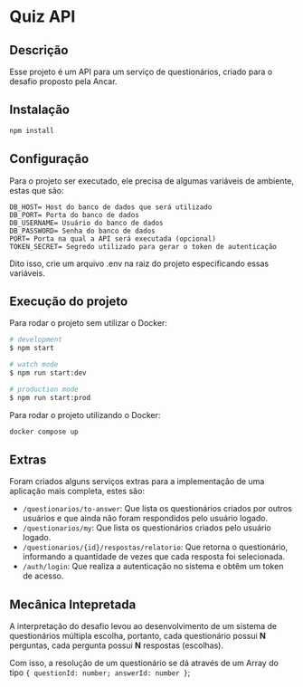 # Quiz API

## Descrição

Esse projeto é um API para um serviço de questionários, criado para o desafio proposto pela Ancar.

## Instalação

```bash
npm install
```

## Configuração

Para o projeto ser executado, ele precisa de algumas variáveis de ambiente, estas que são:

```.env
DB_HOST= Host do banco de dados que será utilizado
DB_PORT= Porta do banco de dados
DB_USERNAME= Usuário do banco de dados
DB_PASSWORD= Senha do banco de dados
PORT= Porta na qual a API será executada (opcional)
TOKEN_SECRET= Segredo utilizado para gerar o token de autenticação
```

Dito isso, crie um arquivo .env na raiz do projeto especificando essas variáveis.

## Execução do projeto

Para rodar o projeto sem utilizar o Docker:

```bash
# development
$ npm start

# watch mode
$ npm run start:dev

# production mode
$ npm run start:prod
```

Para rodar o projeto utilizando o Docker:

```bash
docker compose up
```

## Extras

Foram criados alguns serviços extras para a implementação de uma aplicação mais completa, estes são:

* `/questionarios/to-answer`: Que lista os questionários criados por outros usuários e que ainda não foram respondidos pelo usuário logado.
* `/questionarios/my`: Que lista os questionários criados pelo usuário logado.
* `/questionarios/{id}/respostas/relatorio`: Que retorna o questionário, informando a quantidade de vezes que cada resposta foi selecionada.
* `/auth/login`: Que realiza a autenticação no sistema e obtêm um token de acesso.

## Mecânica Intepretada

A interpretação do desafio levou ao desenvolvimento de um sistema de questionários múltipla escolha, portanto, cada questionário possui **N** perguntas, cada pergunta possui **N** respostas (escolhas).

Com isso, a resolução de um questionário se dá através de um Array do tipo `{ questionId: number; answerId: number }`;
